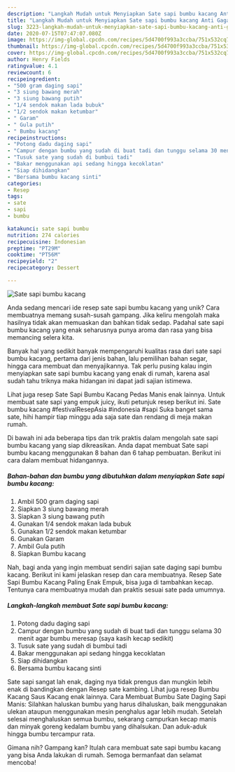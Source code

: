 ```yaml
---
description: "Langkah Mudah untuk Menyiapkan Sate sapi bumbu kacang Anti Gagal"
title: "Langkah Mudah untuk Menyiapkan Sate sapi bumbu kacang Anti Gagal"
slug: 3223-langkah-mudah-untuk-menyiapkan-sate-sapi-bumbu-kacang-anti-gagal
date: 2020-07-15T07:47:07.080Z
image: https://img-global.cpcdn.com/recipes/5d4700f993a3ccba/751x532cq70/sate-sapi-bumbu-kacang-foto-resep-utama.jpg
thumbnail: https://img-global.cpcdn.com/recipes/5d4700f993a3ccba/751x532cq70/sate-sapi-bumbu-kacang-foto-resep-utama.jpg
cover: https://img-global.cpcdn.com/recipes/5d4700f993a3ccba/751x532cq70/sate-sapi-bumbu-kacang-foto-resep-utama.jpg
author: Henry Fields
ratingvalue: 4.1
reviewcount: 6
recipeingredient:
- "500 gram daging sapi"
- "3 siung bawang merah"
- "3 siung bawang putih"
- "1/4 sendok makan lada bubuk"
- "1/2 sendok makan ketumbar"
- " Garam"
- " Gula putih"
- " Bumbu kacang"
recipeinstructions:
- "Potong dadu daging sapi"
- "Campur dengan bumbu yang sudah di buat tadi dan tunggu selama 30 menit agar bumbu meresap (saya kasih kecap sedikit)"
- "Tusuk sate yang sudah di bumbui tadi"
- "Bakar menggunakan api sedang hingga kecoklatan"
- "Siap dihidangkan"
- "Bersama bumbu kacang sinti"
categories:
- Resep
tags:
- sate
- sapi
- bumbu

katakunci: sate sapi bumbu 
nutrition: 274 calories
recipecuisine: Indonesian
preptime: "PT29M"
cooktime: "PT56M"
recipeyield: "2"
recipecategory: Dessert

---
```



![Sate sapi bumbu kacang](https://img-global.cpcdn.com/recipes/5d4700f993a3ccba/751x532cq70/sate-sapi-bumbu-kacang-foto-resep-utama.jpg)

Anda sedang mencari ide resep sate sapi bumbu kacang yang unik? Cara membuatnya memang susah-susah gampang. Jika keliru mengolah maka hasilnya tidak akan memuaskan dan bahkan tidak sedap. Padahal sate sapi bumbu kacang yang enak seharusnya punya aroma dan rasa yang bisa memancing selera kita.

Banyak hal yang sedikit banyak mempengaruhi kualitas rasa dari sate sapi bumbu kacang, pertama dari jenis bahan, lalu pemilihan bahan segar, hingga cara membuat dan menyajikannya. Tak perlu pusing kalau ingin menyiapkan sate sapi bumbu kacang yang enak di rumah, karena asal sudah tahu triknya maka hidangan ini dapat jadi sajian istimewa.

Lihat juga resep Sate Sapi Bumbu Kacang Pedas Manis enak lainnya. Untuk membuat sate sapi yang empuk juicy, ikuti petunjuk resep berikut ini. Sate bumbu kacang #festivalResepAsia #indonesia #sapi Suka banget sama sate, hihi hampir tiap minggu ada saja sate dan rendang di meja makan rumah.


Di bawah ini ada beberapa tips dan trik praktis dalam mengolah sate sapi bumbu kacang yang siap dikreasikan. Anda dapat membuat Sate sapi bumbu kacang menggunakan 8 bahan dan 6 tahap pembuatan. Berikut ini cara dalam membuat hidangannya.

<!--inarticleads1-->

##### Bahan-bahan dan bumbu yang dibutuhkan dalam menyiapkan Sate sapi bumbu kacang:

1. Ambil 500 gram daging sapi
1. Siapkan 3 siung bawang merah
1. Siapkan 3 siung bawang putih
1. Gunakan 1/4 sendok makan lada bubuk
1. Gunakan 1/2 sendok makan ketumbar
1. Gunakan  Garam
1. Ambil  Gula putih
1. Siapkan  Bumbu kacang


Nah, bagi anda yang ingin membuat sendiri sajian sate daging sapi bumbu kacang. Berikut ini kami jelaskan resep dan cara membuatnya. Resep Sate Sapi Bumbu Kacang Paling Enak Empuk, bisa juga di tambahkan kecap. Tentunya cara membuatnya mudah dan praktis sesuai sate pada umumnya. 

<!--inarticleads2-->

##### Langkah-langkah membuat Sate sapi bumbu kacang:

1. Potong dadu daging sapi
1. Campur dengan bumbu yang sudah di buat tadi dan tunggu selama 30 menit agar bumbu meresap (saya kasih kecap sedikit)
1. Tusuk sate yang sudah di bumbui tadi
1. Bakar menggunakan api sedang hingga kecoklatan
1. Siap dihidangkan
1. Bersama bumbu kacang sinti


Sate sapi sangat lah enak, daging nya tidak prengus dan mungkin lebih enak di bandingkan dengan Resep sate kambing. Lihat juga resep Bumbu Kacang Saus Kacang enak lainnya. Cara Membuat Bumbu Sate Daging Sapi Manis: Silahkan haluskan bumbu yang harus dihaluskan, baik menggunakan ulekan ataupun menggunakan mesin penghalus agar lebih mudah. Setelah selesai menghaluskan semua bumbu, sekarang campurkan kecap manis dan minyak goreng kedalam bumbu yang dihalsukan. Dan aduk-aduk hingga bumbu tercampur rata. 

Gimana nih? Gampang kan? Itulah cara membuat sate sapi bumbu kacang yang bisa Anda lakukan di rumah. Semoga bermanfaat dan selamat mencoba!
